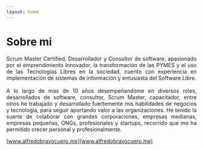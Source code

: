 ```yaml
---
layout: home
---
```

# Sobre mi


<p style="text-align: justify;">
Scrum Master Certified, Desarrollador y Consultor de software, apasionado por el emprendimiento Innovador, la transformación de las PYMES y el uso de las Tecnologías Libres en la sociedad, cuento con experiencia en implementación de sistemas de información y entusiasta del Software Libre.
<br>
<br>
A lo largo de mas de 10 años desempeñandome en diversos roles, desarrollados de software, consultor, Scrum Master, capacitador, entre otros he trabajado y desarrollado fuertemente mis habilidades de negocios y tecnología, para seguir aportando valor a las organizaciones. He tenido la suerte de colaborar con grandes corporaciones, empresas medianas, empresas pequeñas, ONGs, profesionales y startups, recorrido que me ha permitido crecer personal y profesionalmente.</p>

[www.alfredobravocuero.me](www.alfredobravocuero.me)
